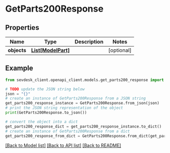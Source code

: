 # GetParts200Response


## Properties

Name | Type | Description | Notes
------------ | ------------- | ------------- | -------------
**objects** | [**List[ModelPart]**](ModelPart.md) |  | [optional] 

## Example

```python
from sevdesk_client.openapi_client.models.get_parts200_response import GetParts200Response

# TODO update the JSON string below
json = "{}"
# create an instance of GetParts200Response from a JSON string
get_parts200_response_instance = GetParts200Response.from_json(json)
# print the JSON string representation of the object
print(GetParts200Response.to_json())

# convert the object into a dict
get_parts200_response_dict = get_parts200_response_instance.to_dict()
# create an instance of GetParts200Response from a dict
get_parts200_response_from_dict = GetParts200Response.from_dict(get_parts200_response_dict)
```
[[Back to Model list]](../README.md#documentation-for-models) [[Back to API list]](../README.md#documentation-for-api-endpoints) [[Back to README]](../README.md)


